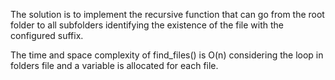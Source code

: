 The solution is to implement the recursive function that can go from the root folder to all subfolders identifying the existence of the file with the configured suffix.

The time and space complexity of find_files() is O(n) considering the loop in folders file and a variable is allocated for each file.